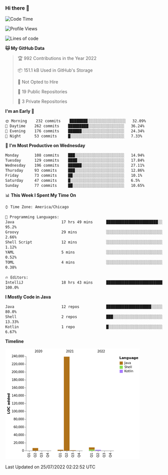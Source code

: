 ### Hi there 👋


<!--START_SECTION:waka-->
![Code Time](http://img.shields.io/badge/Code%20Time-2%2C416%20hrs%2039%20mins-blue)

![Profile Views](http://img.shields.io/badge/Profile%20Views-12-blue)

![Lines of code](https://img.shields.io/badge/From%20Hello%20World%20I%27ve%20Written-259%20Thousand%20lines%20of%20code-blue)

**🐱 My GitHub Data** 

> 🏆 992 Contributions in the Year 2022
 > 
> 📦 151.1 kB Used in GitHub's Storage 
 > 
> 🚫 Not Opted to Hire
 > 
> 📜 19 Public Repositories 
 > 
> 🔑 3 Private Repositories  
 > 
**I'm an Early 🐤** 

```text
🌞 Morning    232 commits    ████████░░░░░░░░░░░░░░░░░   32.09% 
🌆 Daytime    262 commits    █████████░░░░░░░░░░░░░░░░   36.24% 
🌃 Evening    176 commits    ██████░░░░░░░░░░░░░░░░░░░   24.34% 
🌙 Night      53 commits     █░░░░░░░░░░░░░░░░░░░░░░░░   7.33%

```
📅 **I'm Most Productive on Wednesday** 

```text
Monday       108 commits    ███░░░░░░░░░░░░░░░░░░░░░░   14.94% 
Tuesday      129 commits    ████░░░░░░░░░░░░░░░░░░░░░   17.84% 
Wednesday    196 commits    ██████░░░░░░░░░░░░░░░░░░░   27.11% 
Thursday     93 commits     ███░░░░░░░░░░░░░░░░░░░░░░   12.86% 
Friday       73 commits     ██░░░░░░░░░░░░░░░░░░░░░░░   10.1% 
Saturday     47 commits     █░░░░░░░░░░░░░░░░░░░░░░░░   6.5% 
Sunday       77 commits     ██░░░░░░░░░░░░░░░░░░░░░░░   10.65%

```


📊 **This Week I Spent My Time On** 

```text
⌚︎ Time Zone: America/Chicago

💬 Programming Languages: 
Java                     17 hrs 49 mins      ███████████████████████░░   95.2% 
Groovy                   29 mins             ░░░░░░░░░░░░░░░░░░░░░░░░░   2.66% 
Shell Script             12 mins             ░░░░░░░░░░░░░░░░░░░░░░░░░   1.12% 
YAML                     5 mins              ░░░░░░░░░░░░░░░░░░░░░░░░░   0.52% 
TOML                     4 mins              ░░░░░░░░░░░░░░░░░░░░░░░░░   0.38%

🔥 Editors: 
IntelliJ                 18 hrs 43 mins      █████████████████████████   100.0%

```

**I Mostly Code in Java** 

```text
Java                     12 repos            ████████████████████░░░░░   80.0% 
Shell                    2 repos             ███░░░░░░░░░░░░░░░░░░░░░░   13.33% 
Kotlin                   1 repo              █░░░░░░░░░░░░░░░░░░░░░░░░   6.67%

```


**Timeline**

![Chart not found](https://raw.githubusercontent.com/powercasgamer/powercasgamer/master/charts/bar_graph.png) 


 Last Updated on 25/07/2022 02:22:52 UTC
<!--END_SECTION:waka-->
